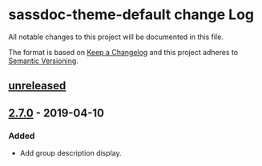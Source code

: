 # sassdoc-theme-default change Log

All notable changes to this project will be documented in this file.

The format is based on [Keep a Changelog](http://keepachangelog.com/)
and this project adheres to [Semantic Versioning](http://semver.org/).

## [unreleased]

## [2.7.0] - 2019-04-10
### Added
  * Add group description display.

[Unreleased]: https://github.com/sassdoc/sassdoc-theme-default/compare/2.7.0...HEAD
[2.7.0]: https://github.com/sassdoc/sassdoc-theme-default/tags/2.7.0
[2.6.4]: https://github.com/sassdoc/sassdoc-theme-default/tags/2.6.4

